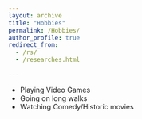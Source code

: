 ```yaml
---
layout: archive
title: "Hobbies"
permalink: /Hobbies/
author_profile: true
redirect_from:
  - /rs/
  - /researches.html
  
---
```


* Playing Video Games
* Going on long walks
* Watching Comedy/Historic movies
